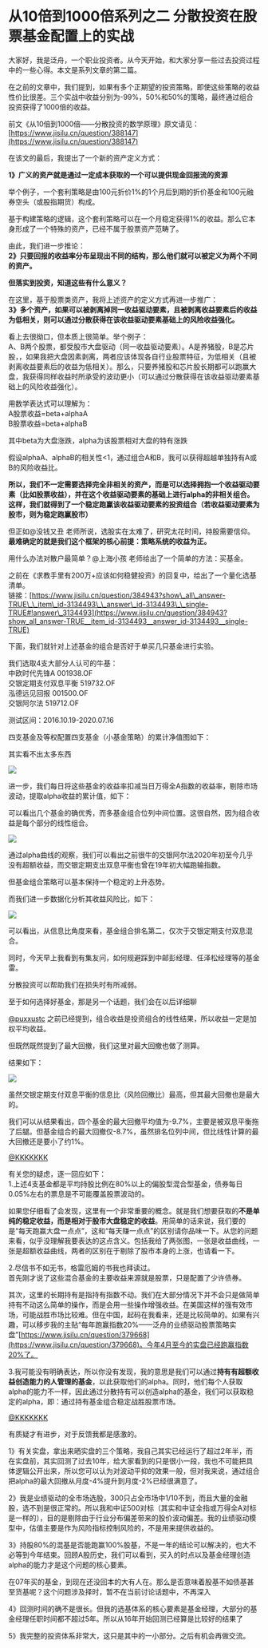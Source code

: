 从10倍到1000倍系列之二 分散投资在股票基金配置上的实战
==============================


大家好，我是泛舟，一个职业投资者。从今天开始，和大家分享一些过去投资过程中的一些心得。本文是系列文章的第二篇。  
  
在之前的文章中，我们提到，如果有多个正期望的投资策略，即使这些策略的收益性价比很差。三个实战中收益分别为-99%，50%和50%的策略，最终通过组合投资获得了1000倍的收益。  
  
前文《从10倍到1000倍——分散投资的数学原理》原文请见：  
[https://www.jisilu.cn/question/388147](https://www.jisilu.cn/question/388147)  
  
在该文的最后，我提出了一个新的资产定义方式：  
  
**1》广义的资产就是通过一定成本获取的一个可以提供现金回报流的资源**  
  
举个例子，一个套利策略是由100元折价1%的1个月后到期的折价基金和100元融券空头（或股指期货）构成。  
  
基于构建策略的逻辑，这个套利策略可以在一个月稳定获得1%的收益。那么它本身形成了一个特殊的资产，已经不属于股票资产范畴了。  
  
由此，我们进一步推论：  
**2》只要回报的收益率分布呈现出不同的结构，那么他们就可以被定义为两个不同的资产。**  
  
**但落实到投资，知道这些有什么意义？**  
  
在这里，基于股票类资产，我将上述资产的定义方式再进一步推广：  
**3》多个资产，如果可以被剥离掉同一收益驱动要素，且被剥离收益要素后的收益为低相关，则可以通过分散获得在该收益驱动要素基础上的风险收益强化。**  
  
看上去很拗口，但本质上很简单。举个例子：  
A、B两个股票，都受股市大盘驱动（同一收益驱动要素）。A是养猪股，B是芯片股，，如果我把大盘因素剥离，两者应该体现各自行业股票特征，为低相关（且被剥离收益要素后的收益为低相关）。那么，只要养猪股和芯片股长期都可以跑赢大盘，我获得同样收益时所承受的波动更小（可以通过分散获得在该收益驱动要素基础上的风险收益强化）。  
  
用数学表达式可以理解为：  
A股票收益=beta+alphaA  
B股票收益=beta+alphaB  
  
其中beta为大盘涨跌，alpha为该股票相对大盘的特有涨跌  
  
假设alphaA、alphaB的相关性<1，通过组合A和B，我可以获得超越单独持有A或B的风险收益比。  
  
**所以，我们不一定需要选择完全非相关的资产，而是可以选择拥抱一个收益驱动要素（比如股票收益），并在这个收益驱动要素的基础上进行alpha的非相关组合。这样，我们就得到了一个稳定跑赢该收益驱动要素的投资组合（若收益驱动要素为股市，则为稳定跑赢股市）**  
  
但正如@没钱又丑 老师所说，选股实在太难了，研究太花时间，持股需要信仰。**最难确定的就是我们这个框架的核心前提：策略系统的收益为正。**  
  
用什么办法对散户最简单？@上海小孩 老师给出了一个简单的方法：买基金。  
  
之前在《求教手里有200万+应该如何稳健投资》的回复中，给出了一个量化选基清单。  
链接：[https://www.jisilu.cn/question/384943?show\_all\_answer-TRUE\_\_item\_id-3134493\_\_answer\_id-3134493\_\_single-TRUE#!answer\_3134493](https://www.jisilu.cn/question/384943?show_all_answer-TRUE__item_id-3134493__answer_id-3134493__single-TRUE)  
  
下面，我们就针对上述基金的组合是否好于单买几只基金进行实验。


我们选取4支大部分人认可的牛基：  
中欧时代先锋A 001938.OF  
交银定期支付双息平衡 519732.OF  
泓德远见回报 001500.OF  
交银阿尔法 519712.OF  
  
测试区间：2016.10.19-2020.07.16  
  
四支基金及等权配置四支基金（小基金策略）的累计净值图如下：  
  
其实看不出太多东西

[![](https://www.jisilu.cn/uploads/answer/20200806/9d9afc2f055d2203f26fb5a8fc7d643e.PNG)](https://www.jisilu.cn/uploads/answer/20200806/9d9afc2f055d2203f26fb5a8fc7d643e.PNG)


进一步，我们每日将这些基金的收益率扣减当日万得全A指数的收益率，剔除市场波动，提取alpha收益的累计值，如下：  
  
可以看出几个基金的确优秀，而多基金组合位列中间位置。这很自然，因为组合收益是每个部分的线性组合。

[![](https://www.jisilu.cn/uploads/answer/20200806/bbdcf120bb17b73e93874ff0643b7bec.PNG)](https://www.jisilu.cn/uploads/answer/20200806/bbdcf120bb17b73e93874ff0643b7bec.PNG)


通过alpha曲线的观察，我们可以看出之前很牛的交银阿尔法2020年初至今几乎没有超额收益，而交银定期支出双息平衡也曾在19年初大幅跑输指数。  
  
但基金组合策略可以基本保持一个稳定的上升态势。  
  
而我们进一步数据化分析其收益风险比，如下：

[![](https://www.jisilu.cn/uploads/answer/20200806/32f49af1851a697926ce668c2f6ac5f6.PNG)](https://www.jisilu.cn/uploads/answer/20200806/32f49af1851a697926ce668c2f6ac5f6.PNG)


可以看出，从信息比角度来看，基金组合排名第二，仅次于交银定期支付双息混合。  
  
同时，今天早上我看到有集友问，如何规避踩到中邮彭经理、任泽松经理等的基金雷。  
  
分散投资可以帮助我们在损失时有所减弱。  
  
至于如何选择好基金，那是另一个话题，我们会在以后详细聊


[@puxxustc](https://www.jisilu.cn/people/puxxustc) 之前已经提到，组合收益是投资组合的线性结果，所以收益一定是加权平均收益。  
  
但既然既然提到了最大回撤，我们这里对最大回撤也做了测算。  
  
结果如下：

[![](https://www.jisilu.cn/uploads/answer/20200806/1985aceabaca7b9cca8dbd9e1fc1c67e.PNG)](https://www.jisilu.cn/uploads/answer/20200806/1985aceabaca7b9cca8dbd9e1fc1c67e.PNG)


虽然交银定期支付双息平衡的信息比（风险回撤比）最高，但其最大回撤也是最大的。  
  
我们可以从结果看出，四个基金的最大回撤平均值为-9.7%，主要是被双息平衡拖了后腿。但基金组合的最大回撤仅-8.7%，虽然排名位列中间，但比线性计算的最大回撤还是要小了约1%。

[@KKKKKKK](https://www.jisilu.cn/people/KKKKKKK)  
  
有关您的疑虑，逐一回应如下：  
1.上述4支基金都是平均持股比例在80%以上的偏股型混合型基金，债券每日0.05%左右的票息是不可能覆盖股票波动的。  
  
如果您仔细看了会发现，这里有一个非常重要的概念。就是我们想要获取的**不是单纯的稳定收益，而是相对于股市大盘稳定的收益**。用简单的话来说，我们要的是“每天跑赢大盘一点点”，这和“每天赚一点点”的区别请你品味一下。从您的问题来看，似乎没理解我要表达的这点含义。包括我给了两张图，一张是收益曲线，一张是超额收益曲线，两者的区别在于剔除了股市本身的上涨，也请看一下。  
  
2.尽信书不如无书，格雷厄姆的书我也拜读过。  
首先刚才说了这些混合基金的主要收益来源就是股票，只是配置了少许债券。  
  
其次，这里的长期持有是指持有指数不动。我们在大部分情况下并不会只是做简单持有不动这么简单的操作，而是会用一些操作增强收益。在美国这样的强有效市场，可能战胜市场比较难。但在中国，起码在我看来，还是比较简单的。如果有兴趣，可以移步我的主贴“每年跑赢指数20%——泛舟的业绩驱动股票策略实盘”[https://www.jisilu.cn/question/379668](https://www.jisilu.cn/question/379668)。今年4月至今的实盘已经跑赢指数20%了。  
  
3.我可能没有明确表达，所以你没有发现，我的意思是我们可以通过**持有有超额收益创造能力的人管理的基金**，以此获取他们的alpha。同时，他们每个人获取alpha的能力不一样，因此通过分散持有可以创造alpha的基金，我们可以获取稳定的alpha，即：通过持有基金组合稳定战胜股票市场。


[@KKKKKKK](https://www.jisilu.cn/people/KKKKKKK)  
  
有质疑才有进步，对于反馈我都是感激的。  
  
1》有关实盘，拿出来晒实盘的三个策略，我自己其实已经运行了超过2年半，而在实盘前，其实回测了过去10年，给大家看到的只是很小一段，我也不可能把具体逻辑公开出来，所以您可以认为对波动平抑的效果一般，但对我来说，通过组合把alpha的最大回撤从月度-4%提升到月度-2%已经很满意了。  
  
2》我是业绩驱动的全市场选股，300只占全市场中1/10不到，而且大量的金融股，选不到是很正常的。所以我和中证500对标（其实和中证全指或万得全A对标是一样的），目的是剔除由于行业分布偏差带来的股价波动偏差。我的业绩驱动模型中，估值主要是作为风险指标控制风险的，不是用来提供收益的。  
  
3》持股80%的混基是否能跑赢100%股基，不是一年的结论可以解决的，也大不必等到今年结束。回顾A股历史，我们可以看到，买入的时点以及基金经理创造alpha的能力才是这个问题的核心要素。  
  
在07年买的基金，到现在还没回本的大有人在。那么是否意味着股基不如债基甚至货基呢？这个问题涉及择时，暂不在当前讨论话题中，不再深入  
  
4》回测时间的确不是很长。但我的选基体系的核心要素是基金经理，大部分的基金经理任职时间都不超过5年。所以从16年开始回测已经算是比较好的结果了  
  
5》我完整的投资体系非常大，这只是其中的一小部分。之后有机会再做交流。
